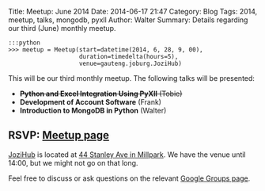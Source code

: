 Title: Meetup: June 2014
Date: 2014-06-17 21:47
Category: Blog
Tags: 2014, meetup, talks, mongodb, pyxll
Author: Walter
Summary: Details regarding our third (June) monthly meetup.


    :::python
    >>> meetup = Meetup(start=datetime(2014, 6, 28, 9, 00),
                        duration=timedelta(hours=5),
                        venue=gauteng.joburg.JoziHub)

This will be our third monthly meetup. The following talks will be presented:

* <s>**Python and Excel Integration Using PyXll** (Tobie)</s>
* **Development of Account Software** (Frank)
* **Introduction to MongoDB in Python** (Walter)

## RSVP: [Meetup page](http://www.meetup.com/Gauteng-Python-Users-Group/events/189529862/)

[JoziHub](http://jozihub.co.za) is located at
[44 Stanley Ave in Millpark](http://www.openstreetmap.org/way/162961866#map=18/-26.18514/28.01931).
We have the venue until 14:00, but we might not go on that long.

Feel free to discuss or ask questions on the relevant
[Google Groups page](https://groups.google.com/forum/?hl=en-GB#!topic/gpugsa/ui0o6YcJj1I).
